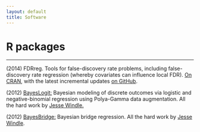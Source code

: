 ```yaml
---
layout: default
title: Software
---
```


# R packages
***

(2014) FDRreg. Tools for false-discovery rate problems, including
false-discovery rate regression (whereby covariates can influence
local FDR). [On CRAN](http://cran.r-project.org/web/packages/FDRreg/index.html),
with the latest incremental updates
[on GitHub](https://github.com/jgscott/FDRreg).  

(2012) [BayesLogit:][1] Bayesian modeling of discrete outcomes via
logistic and negative-binomial regression using Polya-Gamma data
augmentation. All the hard work by [Jesse Windle. ][2]  

(2012) [ BayesBridge:][3] Bayesian bridge regression. All the hard work by [Jesse Windle](https://github.com/jwindle).  
  

   [1]: http://cran.r-project.org/web/packages/BayesLogit/index.html
   [2]: http://users.ices.utexas.edu/~jwindle/
   [3]: http://cran.r-project.org/web/packages/BayesBridge/index.html
  
